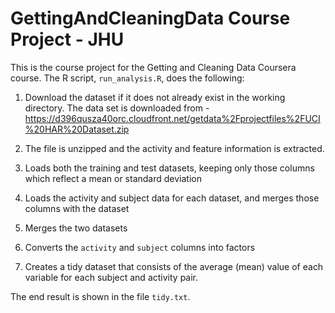 # GettingAndCleaningData Course Project - JHU


This is the course project for the Getting and Cleaning Data Coursera course.
The R script, `run_analysis.R`, does the following:

1. Download the dataset if it does not already exist in the working directory. The data set is downloaded from -
   https://d396qusza40orc.cloudfront.net/getdata%2Fprojectfiles%2FUCI%20HAR%20Dataset.zip

2. The file is unzipped and the activity and feature information is extracted.

3. Loads both the training and test datasets, keeping only those columns which
   reflect a mean or standard deviation
4. Loads the activity and subject data for each dataset, and merges those
   columns with the dataset
5. Merges the two datasets
6. Converts the `activity` and `subject` columns into factors
7. Creates a tidy dataset that consists of the average (mean) value of each
   variable for each subject and activity pair.

The end result is shown in the file `tidy.txt`.
